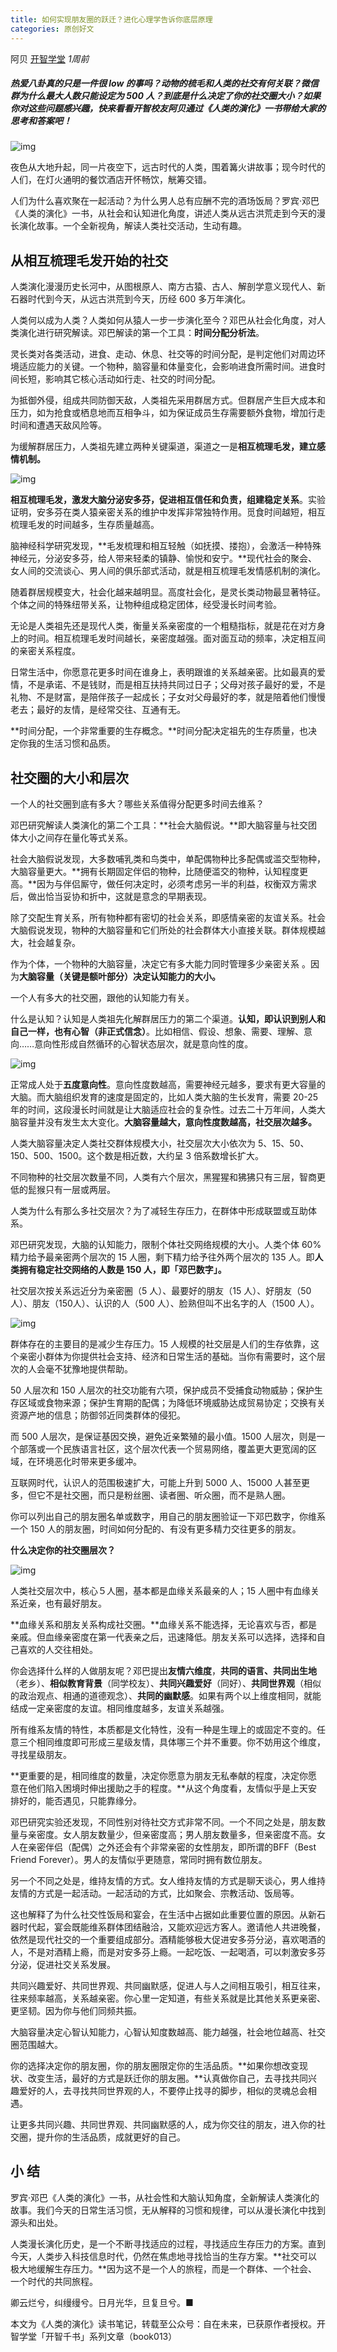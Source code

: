 ```yaml
---
title: 如何实现朋友圈的跃迁？进化心理学告诉你底层原理
categories: 原创好文
---
```


阿贝 [开智学堂](javascript:void(0);) *1周前*

##### 热爱八卦真的只是一件很 low 的事吗？动物的梳毛和人类的社交有何关联？微信群为什么最大人数只能设定为 500 人？到底是什么决定了你的社交圈大小？如果你对这些问题感兴趣，快来看看开智校友阿贝通过《人类的演化》一书带给大家的思考和答案吧！

![img](https://mmbiz.qpic.cn/mmbiz_jpg/ice5enJHe2TjewDkoYicpozcoIbaZru2tNYibFGPka8964tetgOBq6TjCXrE9udKicPvibkhvPPk8YCMBqJLeJUqQlg/640?wx_fmt=jpeg&tp=webp&wxfrom=5&wx_lazy=1&wx_co=1)

夜色从大地升起，同一片夜空下，远古时代的人类，围着篝火讲故事；现今时代的人们，在灯火通明的餐饮酒店开怀畅饮，觥筹交错。

人们为什么喜欢聚在一起活动？为什么男人总有应酬不完的酒场饭局？罗宾·邓巴《人类的演化》一书，从社会和认知进化角度，讲述人类从远古洪荒走到今天的漫长演化故事。一个全新视角，解读人类社交活动，生动有趣。

## 从相互梳理毛发开始的社交

人类演化漫漫历史长河中，从图根原人、南方古猿、古人、解剖学意义现代人、新石器时代到今天，从远古洪荒到今天，历经 600 多万年演化。

人类何以成为人类？人类如何从猿人一步一步演化至今？邓巴从社会化角度，对人类演化进行研究解读。邓巴解读的第一个工具：**时间分配分析法**。

灵长类对各类活动，进食、走动、休息、社交等的时间分配，是判定他们对周边环境适应能力的关键。一个物种，脑容量和体量变化，会影响进食所需时间。进食时间长短，影响其它核心活动如行走、社交的时间分配。

为抵御外侵，组成共同防御天敌，人类祖先采用群居方式。但群居产生巨大成本和压力，如为抢食或栖息地而互相争斗，如为保证成员生存需要额外食物，增加行走时间和遭遇天敌风险等。

为缓解群居压力，人类祖先建立两种关键渠道，渠道之一是**相互梳理毛发，建立感情机制。**

![img](https://mmbiz.qpic.cn/mmbiz_png/ice5enJHe2TiaYxMpicJY4SQby8xlOWlxRe90mwYdJ2zjE2ibcPW6JJalwTVBJHEIdIDspKf7AnfdXlwWD3GXLzGbQ/640?wx_fmt=png&tp=webp&wxfrom=5&wx_lazy=1&wx_co=1)

**相互梳理毛发，激发大脑分泌安多芬，促进相互信任和负责，组建稳定关系**。实验证明，安多芬在类人猿亲密关系的维护中发挥非常独特作用。觅食时间越短，相互梳理毛发的时间越多，生存质量越高。

脑神经科学研究发现，**毛发梳理和相互轻触（如抚摸、搂抱），会激活一种特殊神经元，分泌安多芬，给人带来轻柔的镇静、愉悦和安宁。**现代社会的聚会、女人间的交流谈心、男人间的俱乐部式活动，就是相互梳理毛发情感机制的演化。

随着群居规模变大，社会化越来越明显。高度社会化，是灵长类动物最显著特征。个体之间的特殊纽带关系，让物种组成稳定团体，经受漫长时间考验。

无论是人类祖先还是现代人类，衡量关系亲密度的一个粗糙指标，就是花在对方身上的时间。相互梳理毛发时间越长，亲密度越强。面对面互动的频率，决定相互间的亲密关系程度。

日常生活中，你愿意花更多时间在谁身上，表明跟谁的关系越亲密。比如最真的爱情，不是承诺、不是钱财，而是相互扶持共同过日子；父母对孩子最好的爱，不是礼物、不是财富，是陪伴孩子一起成长；子女对父母最好的孝，就是陪着他们慢慢老去；最好的友情，是经常交往、互通有无。

**时间分配，一个非常重要的生存概念。**时间分配决定祖先的生存质量，也决定你我的生活习惯和品质。

## 社交圈的大小和层次

一个人的社交圈到底有多大？哪些关系值得分配更多时间去维系？

邓巴研究解读人类演化的第二个工具：**社会大脑假说。**即大脑容量与社交团体大小之间存在量化等式关系。

社会大脑假说发现，大多数哺乳类和鸟类中，单配偶物种比多配偶或滥交型物种，大脑容量更大。**拥有长期固定伴侣的物种，比随便滥交的物种，认知程度更高。**因为与伴侣厮守，做任何决定时，必须考虑另一半的利益，权衡双方需求后，做出恰当妥协和折中，这就是意念的早期表现。

除了交配生育关系，所有物种都有密切的社会关系，即感情亲密的友谊关系。社会大脑假说发现，物种的大脑容量和它们所处的社会群体大小直接关联。群体规模越大，社会越复杂。

作为个体，一个物种的大脑容量，决定它有多大能力同时管理多少亲密关系 。因为**大脑容量（关键是额叶部分）决定认知能力的大小。**

一个人有多大的社交圈，跟他的认知能力有关。

什么是认知？认知是人类祖先化解群居压力的第二个渠道。**认知，即认识到别人和自己一样，也有心智（非正式信念）**。比如相信、假设、想象、需要、理解、意向……意向性形成自然循环的心智状态层次，就是意向性的度。

![img](https://mmbiz.qpic.cn/mmbiz_jpg/ice5enJHe2TiaYxMpicJY4SQby8xlOWlxRen80D0xibU9VhBZzJkD53FUXfOkYkH9VW7FQkOgUkm7vZBWqIEmKCmUA/640?wx_fmt=jpeg&tp=webp&wxfrom=5&wx_lazy=1&wx_co=1)

正常成人处于**五度意向性**。意向性度数越高，需要神经元越多，要求有更大容量的大脑。而大脑组织发育的速度是固定的，比如人类大脑的生长发育，需要 20-25 年的时间，这段漫长时间就是让大脑适应社会的复杂性。过去二十万年间，人类大脑容量并没有发生太大变化。**大脑容量越大，意向性度数越高，社交层次越多。**

人类大脑容量决定人类社交群体规模大小，社交层次大小依次为 5、15、50、150、500、1500。这个数是相近数，大约呈 3 倍系数增长扩大。

不同物种的社交层次数量不同，人类有六个层次，黑猩猩和狒狒只有三层，智商更低的髭猴只有一层或两层。

人类为什么有那么多社交层次？为了减轻生存压力，在群体中形成联盟或互助体系。

邓巴研究发现，大脑的认知能力，限制个体社交网络规模的大小。人类个体 60% 精力给予最亲密两个层次的 15 人圈，剩下精力给予往外两个层次的 135 人。即**人类拥有稳定社交网络的人数是 150 人，即「邓巴数字」。**

社交层次按关系远近分为亲密圈（5 人）、最要好的朋友（15 人）、好朋友（50 人）、朋友（150人）、认识的人（500 人）、脸熟但叫不出名字的人（1500 人）。

![img](https://mmbiz.qpic.cn/mmbiz_png/ice5enJHe2TiaYxMpicJY4SQby8xlOWlxRe0XV5R4QGcrVCMlBjJVQzSxvhD0Mxg9s2ZXfrVZhcArXL49fzkuIrYQ/640?wx_fmt=png&tp=webp&wxfrom=5&wx_lazy=1&wx_co=1)

群体存在的主要目的是减少生存压力。15 人规模的社交层是人们的生存依靠，这个亲密小群体为你提供社会支持、经济和日常生活的基础。当你有需要时，这个层次的人会毫不犹豫地提供帮助。

50 人层次和 150 人层次的社交功能有六项，保护成员不受捕食动物威胁；保护生存区域或食物来源；保护生育期的配偶；为降低环境威胁达成贸易协定；交换有关资源产地的信息；防御邻近同类群体的侵犯。

而 500 人层次，是保证基因交换，避免近亲繁殖的最小值。1500 人层次，则是一个部落或一个民族语言社区，这个层次代表一个贸易网络，覆盖更大更宽阔的区域，在环境恶化时带来更多缓冲。

互联网时代，认识人的范围极速扩大，可能上升到 5000 人、15000 人甚至更多，但它不是社交圈，而只是粉丝圈、读者圈、听众圈，而不是熟人圈。

你可以列出自己的朋友圈名单或数字，用自己的朋友圈验证一下邓巴数字，你维系一个 150 人的朋友圈，时间如何分配的、有没有更多精力交往更多的朋友。

**什么决定你的社交圈层次？**

![img](https://mmbiz.qpic.cn/mmbiz_jpg/ice5enJHe2TiaYxMpicJY4SQby8xlOWlxReHX0vrWU6J4PricZyNj0Yj3RA9B5Rsf5m6Y4kPXpbWRQ9SOSfAr8bMzw/640?wx_fmt=jpeg&tp=webp&wxfrom=5&wx_lazy=1&wx_co=1)

人类社交层次中，核心５人圈，基本都是血缘关系最亲的人；15 人圈中有血缘关系近亲，也有最好朋友。

**血缘关系和朋友关系构成社交圈。**血缘关系不能选择，无论喜欢与否，都是亲戚。但血缘亲密度在第一代表亲之后，迅速降低。朋友关系可以选择，选择和自己喜欢的人交往相处。

你会选择什么样的人做朋友呢？邓巴提出**友情六维度**，**共同的语言、共同出生地**（老乡）、**相似教育背景**（同学校友）、**共同兴趣爱好**（同好）、**共同世界观**（相似的政治观点、相通的道德观念）、**共同的幽默感**。如果有两个以上维度相同，就能结成一定亲密度的友谊。相同维度越多，友谊关系越强。

所有维系友情的特性，本质都是文化特性，没有一种是生理上的或固定不变的。任意三个相同维度即可形成三星级友情，具体哪三个并不重要。你不妨用这个维度，寻找星级朋友。

**更重要的是，相同维度的数量，决定你愿意为朋友无私奉献的程度，决定你愿意在他们陷入困境时伸出援助之手的程度。**从这个角度看，友情似乎是上天安排好的，能否遇见，只能靠缘分。

邓巴研究实验还发现，不同性别对待社交方式非常不同。一个不同之处是，朋友数量与亲密度。女人朋友数量少，但亲密度高；男人朋友数量多，但亲密度不高。女人在亲密伴侣（配偶）之外还会有个非常亲密的女性朋友，即所谓的BFF（Best Friend Forever）。男人的友情似乎更随意，常同时拥有数位朋友。

另一个不同之处是，维持友情的方式。女人维持友情的方式是聊天谈心，男人维持友情的方式是一起活动。一起活动的方式，比如聚会、宗教活动、饭局等。

这也解释了为什么社交性饭局和宴会，在生活中占据如此重要位置的原因。从新石器时代起，宴会既能维系群体团结融洽，又能欢迎远方客人。邀请他人共进晚餐，依然是现代社交的一个重要组成部分。酒精能够极大促进安多芬分泌，喜欢喝酒的人，不是对酒精上瘾，而是对安多芬上瘾。一起吃饭、一起喝酒，可以刺激安多芬分泌，促进社交关系发展。

共同兴趣爱好、共同世界观、共同幽默感，促进人与人之间相互吸引，相互往来，往来频率越高，关系越亲密。你心里一定知道，有些关系就是比其他关系更亲密、更坚韧。因为你与他们同频共振。

大脑容量决定心智认知能力，心智认知度数越高、能力越强，社会地位越高、社交圈范围越大。

你的选择决定你的朋友圈，你的朋友圈限定你的生活品质。**如果你想改变现状、改变生活，最好的方式是跃迁你的朋友圈。**认真做你自己，去寻找共同兴趣爱好的人，去寻找共同世界观的人，不要停止找寻的脚步，相似的灵魂总会相遇。

让更多共同兴趣、共同世界观、共同幽默感的人，成为你交往的朋友，进入你的社交圈，提升你的生活品质，成就更好的自己。

## 小 结

罗宾·邓巴《人类的演化》一书，从社会性和大脑认知角度，全新解读人类演化的故事。我们今天的日常生活习惯，无从解释的习惯和规律，可以从漫长演化中找到源头和出处。

人类漫长演化历史，是一个不断寻找适应的过程，寻找适应生存压力的方案。直到今天，人类步入科技信息时代，仍然在焦虑地寻找恰当的生存方案。**社交可以极大地缓解生存压力。**因为这不是一个人的旅程，而是一个群体、一个社会、一个时代的共同旅程。

卿云烂兮，纠缦缦兮。日月光华，旦复旦兮。■

本文为《人类的演化》读书笔记，转载至公众号：自在未来，已获原作者授权。开智学堂「开智千书」系列文章（book013）